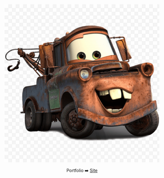 <p align="center">
	<a href="https://www.youtube.com/watch?v=2ocykBzWDiM"><img src="tm.png"></a>
</p>


<p align="center">
	Portfolio ➡️ <a href="https://hp77-creator.github.io"> Site</a>
	<br>
</p>

